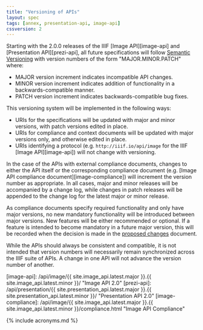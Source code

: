 ```yaml
---
title: "Versioning of APIs"
layout: spec
tags: [annex, presentation-api, image-api]
cssversion: 2
---
```


Starting with the 2.0.0 releases of the IIIF [Image API][image-api] and [Presentation API][prezi-api], all future specifications will follow [Semantic Versioning][semver] with version numbers of the form "MAJOR.MINOR.PATCH" where:

  * MAJOR version increment indicates incompatible API changes.
  * MINOR version increment indicates addition of functionality in a backwards-compatible manner.
  * PATCH version increment indicates backwards-compatible bug fixes.

This versioning system will be implemented in the following ways:

  * URIs for the specifications will be updated with major and minor versions, with patch versions edited in place.
  * URIs for compliance and context documents will be updated with major versions only, and otherwise edited in place.
  * URIs identifying a protocol (e.g. `http://iiif.io/api/image` for the IIIF [Image API][image-api]) will not change with versioning.

In the case of the APIs with external compliance documents, changes to either the API itself or the corresponding compliance document (e.g. [Image API compliance document][image-compliance]) will increment the version number as appropriate. In all cases, major and minor releases will be accompanied by a change log, while changes in patch releases will be appended to the change log for the latest major or minor release.

As compliance documents specify required functionality and only have major versions, no new mandatory functionality will be introduced between major versions.  New features will be either recommended or optional.  If a feature is intended to become mandatory in a future major version, this will be recorded when the decision is made in the [proposed changes][proposed-changes] document. 

While the APIs should always be consistent and compatible, it is not intended that version numbers will necessarily remain synchronized across the IIIF suite of APIs. A change in one API will not advance the version number of another.


[proposed-changes]: /api/annex/notes/proposed-changes.html "Proposed Changes"
[semver]: http://semver.org/spec/v2.0.0.html "Semantic Versioning 2.0.0"
[image-api]: /api/image/{{ site.image_api.latest.major }}.{{ site.image_api.latest.minor }}/ "Image API 2.0"
[prezi-api]: /api/presentation/{{ site.presentation_api.latest.major }}.{{ site.presentation_api.latest.minor }}/ "Presentation API 2.0"
[image-compliance]: /api/image/{{ site.image_api.latest.major }}.{{ site.image_api.latest.minor }}/compliance.html "Image API Compliance"

{% include acronyms.md %}

